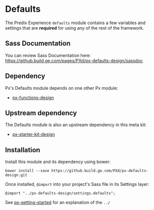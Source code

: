 # Defaults

The Predix Experience `defaults` module contains a few variables and settings that are **required** for using any of the rest of the framework.

## Sass Documentation

You can review Sass Documentation here: https://github.build.ge.com/pages/PXd/px-defaults-design/sassdoc

## Dependency

Px's Defaults module depends on one other Px module:

* [px-functions-design](https://github.build.ge.com/PXd/px-functions-design)

## Upstream dependency

The Defaults module is also an upstream dependency in this meta kit:

* [px-starter-kit-design](https://github.build.ge.com/PXd/px-starter-kit-design)

## Installation

Install this module and its dependency using bower:

    bower install --save https://github.build.ge.com/PXd/px-defaults-design.git

Once installed, `@import` into your project's Sass file in its Settings layer:

    @import "../px-defaults-design/settings.defaults";

See [px-getting-started](https://github.build.ge.com/PXd/px-getting-started#a-note-about-relative-import-paths) for an explanation of the `../`